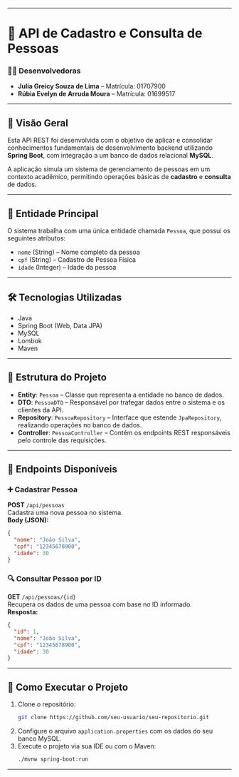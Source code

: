 
---

# 📘 API de Cadastro e Consulta de Pessoas

### 👩‍💻 Desenvolvedoras
- **Julia Greicy Souza de Lima** – Matrícula: 01707900  
- **Rúbia Evelyn de Arruda Moura** – Matrícula: 01699517  

---

## 📄 Visão Geral

Esta API REST foi desenvolvida com o objetivo de aplicar e consolidar conhecimentos fundamentais de desenvolvimento backend utilizando **Spring Boot**, com integração a um banco de dados relacional **MySQL**.

A aplicação simula um sistema de gerenciamento de pessoas em um contexto acadêmico, permitindo operações básicas de **cadastro** e **consulta** de dados.

---

## 🧾 Entidade Principal

O sistema trabalha com uma única entidade chamada `Pessoa`, que possui os seguintes atributos:

- `nome` (String) – Nome completo da pessoa  
- `cpf` (String) – Cadastro de Pessoa Física  
- `idade` (Integer) – Idade da pessoa  

---

## 🛠️ Tecnologias Utilizadas

- Java  
- Spring Boot (Web, Data JPA)  
- MySQL  
- Lombok  
- Maven  

---

## 📁 Estrutura do Projeto

- **Entity**: `Pessoa` – Classe que representa a entidade no banco de dados.  
- **DTO**: `PessoaDTO` – Responsável por trafegar dados entre o sistema e os clientes da API.  
- **Repository**: `PessoaRepository` – Interface que estende `JpaRepository`, realizando operações no banco de dados.  
- **Controller**: `PessoaController` – Contém os endpoints REST responsáveis pelo controle das requisições.

---

## 🔗 Endpoints Disponíveis

### ➕ Cadastrar Pessoa
**POST** `/api/pessoas`  
Cadastra uma nova pessoa no sistema.  
**Body (JSON):**
```json
{
  "nome": "João Silva",
  "cpf": "12345678900",
  "idade": 30
}
```

### 🔍 Consultar Pessoa por ID
**GET** `/api/pessoas/{id}`  
Recupera os dados de uma pessoa com base no ID informado.  
**Resposta:**
```json
{
  "id": 1,
  "nome": "João Silva",
  "cpf": "12345678900",
  "idade": 30
}
```

---

## 🚀 Como Executar o Projeto

1. Clone o repositório:
   ```bash
   git clone https://github.com/seu-usuario/seu-repositorio.git
   ```
2. Configure o arquivo `application.properties` com os dados do seu banco MySQL.  
3. Execute o projeto via sua IDE ou com o Maven:
   ```bash
   ./mvnw spring-boot:run
   ```

---

